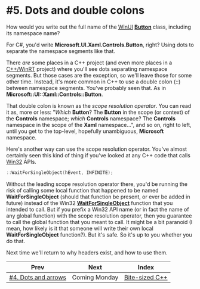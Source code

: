 # #5. Dots and double colons

How would you write out the full name of the [WinUI](https://docs.microsoft.com/windows/apps/winui/) [**Button**](https://docs.microsoft.com/windows/winui/api/microsoft.ui.xaml.controls.button) class, including its namespace name?

For C#, you'd write **Microsoft.UI.Xaml.Controls.Button**, right? Using dots to separate the namespace segments like that.

There *are* some places in a C++ project (and even more places in a [C++/WinRT](https://docs.microsoft.com/windows/uwp/cpp-and-winrt-apis/) project) where you'll see dots separating namespace segments. But those cases are the exception, so we'll leave those for some other time. Instead, it's more common in C++ to use a double colon (::) between namespace segments. You've probably seen that. As in **Microsoft::UI::Xaml::Controls::Button**.

That double colon is known as the *scope resolution operator*. You can read it as, more or less: "*Which* **Button**? The **Button** in the scope (or context) of the **Controls** namespace; *which* **Controls** namespace? The **Controls** namespace in the scope of the **Xaml** namespace…", and so on, right to left, until you get to the top-level, hopefully unambiguous, **Microsoft** namespace.

Here's another way can use the scope resolution operator. You've almost certainly seen this kind of thing if you've looked at any C++ code that calls [Win32](https://docs.microsoft.com/windows/win32/) APIs.

```cpp
::WaitForSingleObject(hEvent, INFINITE);
```

Without the leading scope resolution operator there, you'd be running the risk of calling some local function that happened to be named **WaitForSingleObject** (should that function be present, or ever be added in future) instead of the Win32 [**WaitForSingleObject**](https://docs.microsoft.com/windows/win32/api/synchapi/nf-synchapi-waitforsingleobject) function that you intended to call. But if you prefix a Win32 API name (or in fact the name of any global function) with the scope resolution operator, then you guarantee to call the global function that you meant to call. It might be a bit paranoid (I mean, how likely is it that someone will write their own local **WaitForSingleObject** function?). But it's safe. So it's up to you whether you do that.

Next time we'll return to why headers exist, and how to use them.

|Prev|Next|Index|
|-|-|-|
|[#4. Dots and arrows](004.md)|Coming Monday|[Bite-sized C++](../README.md)|
